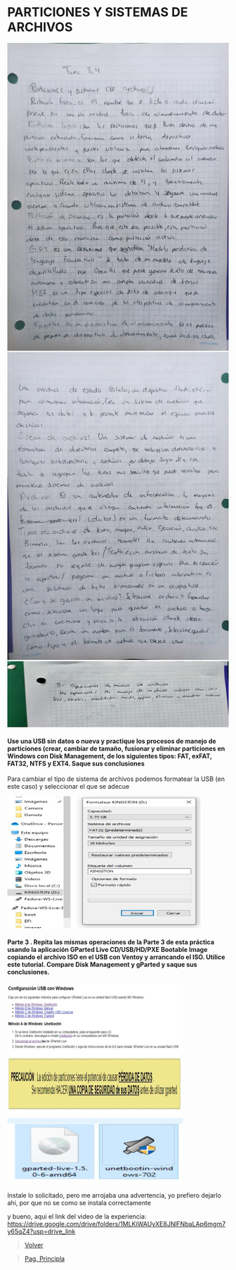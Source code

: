 # PARTICIONES Y SISTEMAS DE ARCHIVOS

<img src="https://github.com/m0ii6s/README/blob/main/Imagenes/Tarea%203.4.jpeg" height="700" width="550">


<img src="https://github.com/m0ii6s/README/blob/main/Imagenes/Tarea%203.4%20().jpeg" height="700" width="550">

<img src="https://github.com/m0ii6s/README/blob/main/Imagenes/Tarea%203.4.1.jpeg" height="150" width="550">



#### Use una USB sin datos o nueva y practique los procesos de manejo de particiones (crear, cambiar de tamaño, fusionar y eliminar particiones en Windows con Disk Management, de los siguientes tipos: FAT, exFAT, FAT32, NTFS y EXT4. Saque sus conclusiones

Para cambiar el tipo de sistema de archivos podemos formatear la USB (en este caso) y seleccionar el que se adecue


<img src="https://github.com/m0ii6s/README/blob/main/Imagenes/Formatear.jpeg" height="300" width="440">

#### Parte 3 . Repita las mismas operaciones de la Parte 3 de esta práctica usando la aplicación GParted Live CD/USB/HD/PXE Bootable Image copiando el archivo ISO en el USB con Ventoy y arrancando el ISO. Utilice este tutorial. Compare Disk Management y gParted y saque sus conclusiones.

<img src="https://github.com/m0ii6s/README/blob/main/Imagenes/Gparted%201.jpeg" height="150" width="400">

<img src="https://github.com/m0ii6s/README/blob/main/Imagenes/Gparted%202.jpeg" height="150" width="400">

<img src="https://github.com/m0ii6s/README/blob/main/Imagenes/G%20parted%203.jpeg" height="150" width="400">

Instale lo solicitado, pero me arrojaba una advertencia, yo prefiero dejarlo ahi, por que no se como se instala correctamente

y bueno, aqui el link del video de la experiencia:
https://drive.google.com/drive/folders/1MLKiWAUyXE8JNlFNbaLAp6mgm7y65qZ4?usp=drive_link

> [Volver](Tarea3-3.md)

> [Pag. Principla](README.md)
